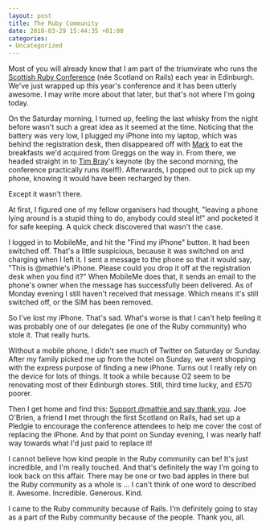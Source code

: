 ```yaml
---
layout: post
title: The Ruby Community
date: 2010-03-29 15:44:35 +01:00
categories:
- Uncategorized
---
```

<p>Most of you will already know that I am part of the triumvirate who runs the <a href="http://scottishrubyconference.com/">Scottish Ruby Conference</a> (n&eacute;e Scotland on Rails) each year in Edinburgh. We've just wrapped up this year's conference and it has been utterly awesome. I may write more about that later, but that's not where I'm going today.</p>
<p>On the Saturday morning, I turned up, feeling the last whisky from the night before wasn't such a great idea as it seemed at the time. Noticing that the battery was very low, I plugged my iPhone into my laptop, which was behind the registration desk, then disappeared off with <a href="http://www.markconnell.co.uk/">Mark</a> to eat the breakfasts we'd acquired from Greggs on the way in. From there, we headed straight in to <a href="http://www.tbray.org/ongoing/">Tim Bray</a>'s keynote (by the second morning, the conference practically runs itself!). Afterwards, I popped out to pick up my phone, knowing it would have been recharged by then.</p>
<p>Except it wasn't there.</p>
<p>At first, I figured one of my fellow organisers had thought, "leaving a phone lying around is a stupid thing to do, anybody could steal it!" and pocketed it for safe keeping. A quick check discovered that wasn't the case.</p>
<p>I logged in to MobileMe, and hit the "Find my iPhone" button. It had been switched off. That's a little suspicious, because it was switched on and charging when I left it. I sent a message to the phone so that it would say, "This is @mathie's iPhone. Please could you drop it off at the registration desk when you find it?" When MobileMe does that, it sends an email to the phone's owner when the message has successfully been delivered. As of Monday evening I still haven't received that message. Which means it's still switched off, or the SIM has been removed.</p>
<p>So I've lost my iPhone. That's sad. What's worse is that I can't help feeling it was probably one of our delegates (ie one of the Ruby community) who stole it. That really hurts.</p>
<p>Without a mobile phone, I didn't see much of Twitter on Saturday or Sunday. After my family picked me up from the hotel on Sunday, we went shopping with the express purpose of finding a new iPhone. Turns out I really rely on the device for lots of things. It took a while because O2 seem to be renovating most of their Edinburgh stores. Still, third time lucky, and &pound;570 poorer.</p>
<p>Then I get home and find this:&nbsp;<a href="http://pledgie.com/campaigns/9721">Support @mathie and say thank you</a>. Joe O'Brien, a friend I met through the first Scotland on Rails, had set up a Pledgie to encourage the conference attendees to help me cover the cost of replacing the iPhone. And by that point on Sunday evening, I was nearly half way towards what I'd just paid to replace it!</p>
<p>I cannot believe how kind people in the Ruby community can be! It's just incredible, and I'm really touched. And that's definitely the way I'm going to look back on this affair. There may be one or two bad apples in there but the Ruby community as a whole is ... I can't think of one word to described it. Awesome. Incredible. Generous. Kind.</p>
<p>I came to the Ruby community because of Rails. I'm definitely going to stay as a part of the Ruby community because of the people. Thank you, all.</p>
